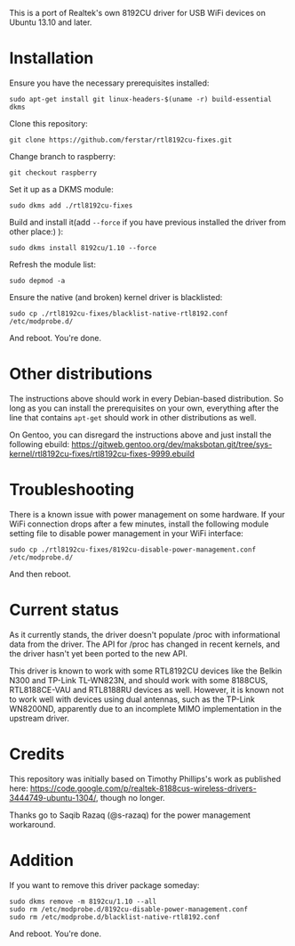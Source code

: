 This is a port of Realtek's own 8192CU driver for USB WiFi devices on Ubuntu 13.10 and later.

Installation
============

Ensure you have the necessary prerequisites installed:

    sudo apt-get install git linux-headers-$(uname -r) build-essential dkms

Clone this repository:

    git clone https://github.com/ferstar/rtl8192cu-fixes.git

Change branch to raspberry:

    git checkout raspberry

Set it up as a DKMS module:

    sudo dkms add ./rtl8192cu-fixes

Build and install it(add `--force` if you have previous installed the driver from other place:) ):

    sudo dkms install 8192cu/1.10 --force

Refresh the module list:

    sudo depmod -a

Ensure the native (and broken) kernel driver is blacklisted:

    sudo cp ./rtl8192cu-fixes/blacklist-native-rtl8192.conf /etc/modprobe.d/

And reboot. You're done.

Other distributions
===================

The instructions above should work in every Debian-based distribution. So long as you can install the prerequisites on your own, everything after the line that contains `apt-get` should work in other distributions as well.

On Gentoo, you can disregard the instructions above and just install the following ebuild: https://gitweb.gentoo.org/dev/maksbotan.git/tree/sys-kernel/rtl8192cu-fixes/rtl8192cu-fixes-9999.ebuild

Troubleshooting
===============

There is a known issue with power management on some hardware. If your WiFi connection drops after a few minutes, install the following module setting file to disable power management in your WiFi interface:

    sudo cp ./rtl8192cu-fixes/8192cu-disable-power-management.conf /etc/modprobe.d/

And then reboot.

Current status
==============

As it currently stands, the driver doesn't populate /proc with informational data from the driver. The API for /proc has changed in recent kernels, and the driver hasn't yet been ported to the new API.

This driver is known to work with some RTL8192CU devices like the Belkin N300 and TP-Link TL-WN823N, and should work with some 8188CUS, RTL8188CE-VAU and RTL8188RU devices as well. However, it is known not to work well with devices using dual antennas, such as the TP-Link WN8200ND, apparently due to an incomplete MIMO implementation in the upstream driver.

Credits
=======

This repository was initially based on Timothy Phillips's work as published here: https://code.google.com/p/realtek-8188cus-wireless-drivers-3444749-ubuntu-1304/, though no longer.

Thanks go to Saqib Razaq (@s-razaq) for the power management workaround.

Addition
=======

If you want to remove this driver package someday:

    sudo dkms remove -m 8192cu/1.10 --all
    sudo rm /etc/modprobe.d/8192cu-disable-power-management.conf
    sudo rm /etc/modprobe.d/blacklist-native-rtl8192.conf

And reboot. You're done.
